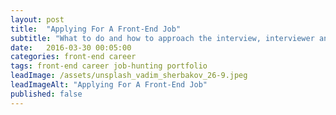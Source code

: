 ```yaml
---
layout: post
title:  "Applying For A Front-End Job"
subtitle: "What to do and how to approach the interview, interviewer and yourself"
date:   2016-03-30 00:05:00
categories: front-end career
tags: front-end career job-hunting portfolio
leadImage: /assets/unsplash_vadim_sherbakov_26-9.jpeg
leadImageAlt: "Applying For A Front-End Job"
published: false
---
```

